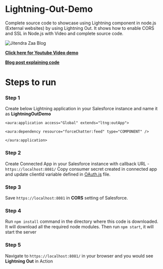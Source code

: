 # Lightning-Out-Demo  
Complete source code to showcase using Lightning component in node.js (External websites) by using Lightning Out. It shows how to enable CORS and SSL in Node.js with Video and complete source code.

![Jitendra Zaa Blog](http://www.jitendrazaa.com/blog/wp-content/uploads/2017/04/Show-Lightning-Component-in-Node.js-using-Lightning-Out-1024x561.png) 

**[Click here for Youtube Video demo](https://www.youtube.com/watch?v=q9g7rP3OWRA)**

**[Blog post explaining code](http://www.jitendrazaa.com/blog/salesforce/use-lightning-components-on-external-websites-lightning-out/)**

# Steps to run
### Step 1
Create below Lightning application in your Salesforce instance and name it as **LightningOutDemo**

`<aura:application access="Global" extends="ltng:outApp">`

`<aura:dependency resource="forceChatter:feed" type="COMPONENT" />`

`</aura:application>`

### Step 2
Create Connected App in your Salesforce instance with callback URL - `https://localhost:8081/`
Copy consumer secret created in connected app and update clientId variable defined in [OAuth.js](https://github.com/JitendraZaa/Lightning-Out-Demo/blob/master/client/js/OAuth.js) file.

### Step 3 
Save `https://localhost:8081` in **CORS** setting of Salesforce.

### Step 4
Run `npm install` command in the directory where this code is downloaded. It will download all the required node modules.
Then run `npm start`, it will start the server

### Step 5
Navigate to `https://localhost:8081/` in your browser and you would see **Lightning Out** in Action
